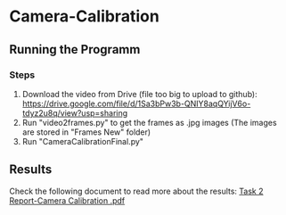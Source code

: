 # Camera-Calibration

## Running the Programm
### Steps
1. Download the video from Drive (file too big to upload to github): https://drive.google.com/file/d/1Sa3bPw3b-QNIY8aqQYijV6o-tdyz2u8q/view?usp=sharing
2. Run "video2frames.py" to get the frames as .jpg images (The images are stored in "Frames New" folder)
3. Run "CameraCalibrationFinal.py"


## Results
Check the following document to read more about the results: 
[Task 2 Report-Camera Calibration .pdf](https://github.com/AlexysCR/Camera-Calibration/files/15014495/Task.2.Report-Camera.Calibration.pdf)
